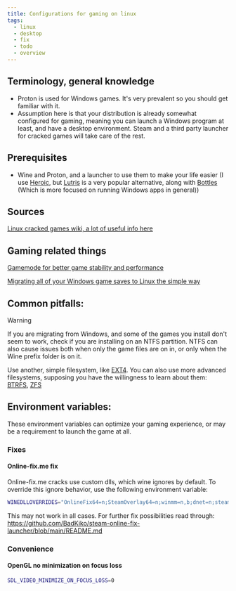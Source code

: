 ```yaml
---
title: Configurations for gaming on linux
tags:
  - linux
  - desktop
  - fix
  - todo
  - overview
---
```

Terminology, general knowledge
---
- Proton is used for Windows games. It's very prevalent so you should get familiar with it.
- Assumption here is that your distribution is already somewhat configured for gaming, meaning you can launch a Windows program at least, and have a desktop environment. Steam and a third party launcher for cracked games will take care of the rest.


Prerequisites
---
- Wine and Proton, and a launcher to use them to make your life easier (I use [Heroic](https://heroicgameslauncher.com/), but [Lutris](https://lutris.net) is a very popular alternative, along with [Bottles](https://usebottles.com/) (Which is more focused on running Windows apps in general))

Sources
---
[Linux cracked games wiki, a lot of useful info here](https://www.reddit.com/r/LinuxCrackSupport/wiki/index/)  


Gaming related things
---

[Gamemode for better game stability and performance](GameMode.md)

[Migrating all of your Windows game saves to Linux the simple way](Windows%20saves.md)


Common pitfalls:
---

> [!WARNING]  
> If you are migrating from Windows, and some of the games you install don't seem to work, check if you are installing on an NTFS partition. NTFS can also cause issues both when only the game files are on in, or only when the Wine prefix folder is on it.
> 
> Use another, simple filesystem, like [EXT4](https://en.wikipedia.org/wiki/Ext4). You can also use more advanced filesystems, supposing you have the willingness to learn about them: [BTRFS](../Filesystems/BTRFS.md), [ZFS](../Filesystems/ZFS.md)



Environment variables:
---
These environment variables can optimize your gaming experience, or may be a requirement to launch the game at all.
### Fixes

#### Online-fix.me fix

Online-fix.me cracks use custom dlls, which wine ignores by default. To override this ignore behavior, use the following environment variable:

```bash
WINEDLLOVERRIDES="OnlineFix64=n;SteamOverlay64=n;winmm=n,b;dnet=n;steam\_api64=n"
```

This may not work in all cases. For further fix possibilities read through:
https://github.com/BadKiko/steam-online-fix-launcher/blob/main/README.md


### Convenience
#### OpenGL no minimization on focus loss

```bash
SDL_VIDEO_MINIMIZE_ON_FOCUS_LOSS=0
```


